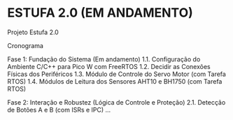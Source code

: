 # ESTUFA 2.0 (EM ANDAMENTO)

Projeto Estufa 2.0 

Cronograma

Fase 1: Fundação do Sistema (Em andamento)
1.1. Configuração do Ambiente C/C++ para Pico W com FreeRTOS
1.2. Decidir as Conexões Físicas dos Periféricos
1.3. Módulo de Controle do Servo Motor (com Tarefa RTOS)
1.4. Módulos de Leitura dos Sensores AHT10 e BH1750 (com Tarefa RTOS)

Fase 2: Interação e Robustez (Lógica de Controle e Proteção)
2.1. Detecção de Botões A e B (com ISRs e IPC)
...
